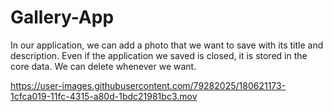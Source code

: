 # Gallery-App

In our application, we can add a photo that we want to save with its title and description.
Even if the application we saved is closed, it is stored in the core data. We can delete whenever we want.

https://user-images.githubusercontent.com/79282025/180621173-1cfca019-11fc-4315-a80d-1bdc21981bc3.mov

